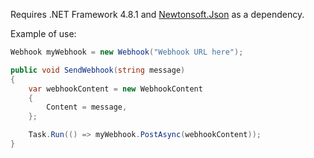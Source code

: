 Requires .NET Framework 4.8.1 and [Newtonsoft.Json](https://github.com/JamesNK/Newtonsoft.Json) as a dependency.

Example of use:
```csharp
Webhook myWebhook = new Webhook("Webhook URL here");

public void SendWebhook(string message)
{
    var webhookContent = new WebhookContent
    {
        Content = message,
    };

    Task.Run(() => myWebhook.PostAsync(webhookContent));
}
```
